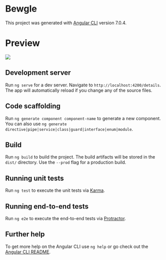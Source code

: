 # Bewgle

This project was generated with [Angular CLI](https://github.com/angular/angular-cli) version 7.0.4.



# Preview

![](https://drive.google.com/file/d/1D7XCrRGf8Ayp5MtDWuLhZZsRUYw2Rb5z/view?usp=drivesdk)

## Development server

Run `ng serve` for a dev server. Navigate to `http://localhost:4200/details`. The app will automatically reload if you change any of the source files.

## Code scaffolding

Run `ng generate component component-name` to generate a new component. You can also use `ng generate directive|pipe|service|class|guard|interface|enum|module`.

## Build

Run `ng build` to build the project. The build artifacts will be stored in the `dist/` directory. Use the `--prod` flag for a production build.

## Running unit tests

Run `ng test` to execute the unit tests via [Karma](https://karma-runner.github.io).

## Running end-to-end tests

Run `ng e2e` to execute the end-to-end tests via [Protractor](http://www.protractortest.org/).

## Further help

To get more help on the Angular CLI use `ng help` or go check out the [Angular CLI README](https://github.com/angular/angular-cli/blob/master/README.md).
